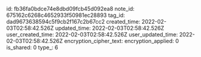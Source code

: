 id: fb36fa0bdce74e8dbd09fcb45d092ea8
note_id: 675162c6268c4652933f50981ec28893
tag_id: dad9673638594c5f9cb2f167c2b67cc2
created_time: 2022-02-03T02:58:42.526Z
updated_time: 2022-02-03T02:58:42.526Z
user_created_time: 2022-02-03T02:58:42.526Z
user_updated_time: 2022-02-03T02:58:42.526Z
encryption_cipher_text: 
encryption_applied: 0
is_shared: 0
type_: 6